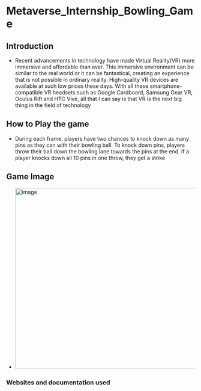 # Metaverse_Internship_Bowling_Game
## Introduction

- Recent advancements in technology have made Virtual Reality(VR) more immersive and affordable than ever. This immersive environment can be similar to the real world or it can be fantastical, creating an experience that is not possible in ordinary reality. High-quality VR devices are available at such low prices these days. With all these smartphone-compatible VR headsets such as Google Cardboard, Samsung Gear VR, Oculus Rift and HTC Vive, all that I can say is that VR is the next big thing in the field of technology

## How to Play the game

- During each frame, players have two chances to knock down as many pins as they can with their bowling ball. To knock down pins, players throw their ball down the bowling lane towards the pins at the end. If a player knocks down all 10 pins in one throw, they get a strike

## Game Image

- <img width="481" alt="image" src="https://github.com/mystryvedi/Metaverse_Internship_Bowling_Game/assets/115182741/cbc02af2-3055-48c9-bcb8-3e1136a00d84">

### Websites and documentation used
